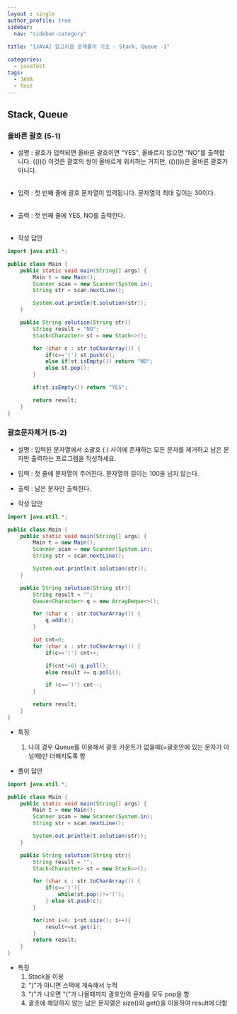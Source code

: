 ```yaml
---
layout : single
author_profile: true
sidebar: 
  nav: "sidebar-category"
  
title: "[JAVA] 알고리즘 문제풀이 기초 - Stack, Queue -1"

categories:
  - javaTest
tags:
  - JAVA
  - Test
---
```


## Stack, Queue

### 올바른 괄호 (5-1)

- 설명 :  괄호가 입력되면 올바른 괄호이면 “YES", 올바르지 않으면 ”NO"를 출력합니다. (())() 이것은 괄호의 쌍이 올바르게 위치하는 거지만, (()()))은 올바른 괄호가 아니다.<br><br>

- 입력 : 첫 번째 줄에 괄호 문자열이 입력됩니다. 문자열의 최대 길이는 30이다.  <br><br>

- 출력 : 첫 번째 줄에 YES, NO를 출력한다.<br><br>

- 작성 답안

``` java
import java.util.*;

public class Main {
    public static void main(String[] args) {
        Main t = new Main();
        Scanner scan = new Scanner(System.in);
        String str = scan.nextLine();

        System.out.println(t.solution(str));
    }

    public String solution(String str){
        String result = "NO";
        Stack<Character> st = new Stack<>();

        for (char c : str.toCharArray()) {
            if(c=='(') st.push(c);
            else if(st.isEmpty()) return "NO";
            else st.pop();
        }

        if(st.isEmpty()) return "YES";

        return result;
    }
}
```

### 괄호문자제거 (5-2)

- 설명 : 입력된 문자열에서 소괄호 ( ) 사이에 존재하는 모든 문자를 제거하고 남은 문자만 출력하는 프로그램을 작성하세요.  

- 입력 : 첫 줄에 문자열이 주어진다. 문자열의 길이는 100을 넘지 않는다.  

- 출력 : 남은 문자만 출력한다.

- 작성 답안

``` java
import java.util.*;

public class Main {
    public static void main(String[] args) {
        Main t = new Main();
        Scanner scan = new Scanner(System.in);
        String str = scan.nextLine();

        System.out.println(t.solution(str));
    }

    public String solution(String str){
        String result = "";
        Queue<Character> q = new ArrayDeque<>();

        for (char c : str.toCharArray()) {
            q.add(c);
        }

        int cnt=0;
        for (char c : str.toCharArray()) {
            if(c=='(') cnt++;

            if(cnt!=0) q.poll();
            else result += q.poll();

            if (c==')') cnt--;
        }

        return result;
    }
}
```

- 특징
	1. 나의 경우 Queue를 이용해서 괄호 카운트가 없을때(=괄호안에 있는 문자가 아닐때)만 더해지도록 함

- 풀이 답안

``` java
import java.util.*;

public class Main {
    public static void main(String[] args) {
        Main t = new Main();
        Scanner scan = new Scanner(System.in);
        String str = scan.nextLine();

        System.out.println(t.solution(str));
    }

    public String solution(String str){
        String result = "";
        Stack<Character> st = new Stack<>();

        for (char c : str.toCharArray()) {
            if(c==')'){
                while(st.pop()!='(');
            } else st.push(c);
        }

        for(int i=0; i<st.size(); i++){
            result+=st.get(i);
        }
        return result;
    }
}
```

- 특징
	1. Stack을 이용
	2. ")"가 아니면 스택에 계속해서 누적
	3. ")"가 나오면 "("가 나올때까지 괄호안의 문자를 모두 pop을 함
	4. 괄호에 해당하지 않는 남은 문자열은 size()와 get()을 이용하여 result에 더함

